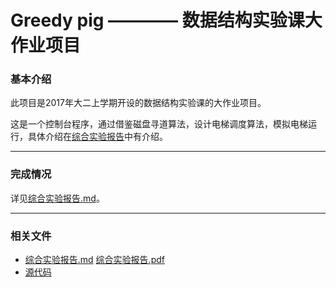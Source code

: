 # Greedy pig ———— 数据结构实验课大作业项目

### 基本介绍
此项目是2017年大二上学期开设的数据结构实验课的大作业项目。

这是一个控制台程序，通过借鉴磁盘寻道算法，设计电梯调度算法，模拟电梯运行，具体介绍在[综合实验报告](./综合实验报告.md)中有介绍。

***
### 完成情况
详见[综合实验报告.md](./综合实验报告.md)。

***
### 相关文件
- [综合实验报告.md](./综合实验报告.md)  [综合实验报告.pdf](./综合实验报告.pdf)
- [源代码](./final.cpp)



